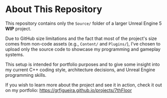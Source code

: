 # About This Repository

This repository contains only the `Source/` folder of a larger Unreal Engine 5 **WIP** project. 

Due to GitHub size limitations and the fact that most of the project's size comes from non-code assets (e.g., `Content/` and `Plugins/`), I’ve chosen to upload only the source code to showcase my programming and gameplay systems.

This setup is intended for portfolio purposes and to give some insight into my current C++ coding style, architecture decisions, and Unreal Engine programming skills.

If you wish to learn more about the project and see it in action, check it out on my portfolio: https://grfigueira.github.io/projects/7thFloor
